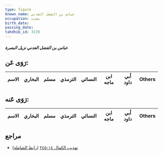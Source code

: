 ```yaml
---
type: figure
known_name: عباس بن الفضل العدني
occupation: محدث
birth_date:
passing_date:
tahdhib_id: 3139
---
```

##### عباس بن الفضل العدني نزيل البصرة

## رَوَى عَن:
| الاسم | البخاري | مسلم | الترمذي | النسائي | ابن ماجه | أبي داود | Others |
| ----- | ------- | ---- | ------- | ------- | -------- | -------- | ------ |
## رَوَى عَنه:
| الاسم | البخاري | مسلم | الترمذي | النسائي | ابن ماجه | أبي داود | Others |
| ----- | ------- | ---- | ------- | ------- | -------- | -------- | ------ |
## مراجع
- [تهذيب الكمال ١٤-٢٤٥](obsidian://open?vault=Tahdhib-al-Kamal&file=Figures/٣١٣٩-عباس%20بن%20الفضل%20العدني%20نزيل%20البصرة) ([رابط الشاملة](https://shamela.ws/book/3722/7173))
